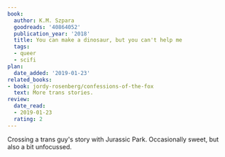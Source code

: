 ```yaml
---
book:
  author: K.M. Szpara
  goodreads: '40864052'
  publication_year: '2018'
  title: You can make a dinosaur, but you can't help me
  tags:
  - queer
  - scifi
plan:
  date_added: '2019-01-23'
related_books:
- book: jordy-rosenberg/confessions-of-the-fox
  text: More trans stories.
review:
  date_read:
  - 2019-01-23
  rating: 2
---
```


Crossing a trans guy's story with Jurassic Park. Occasionally sweet, but also a bit unfocussed.
